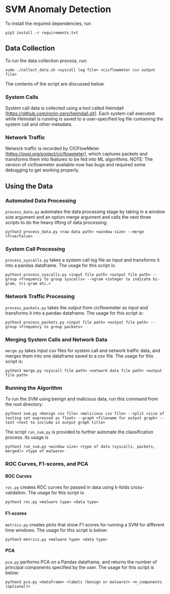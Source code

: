 # SVM Anomaly Detection

To install the required dependencies, run
```
pip3 install -r requirements.txt
```

## Data Collection
To run the data collection process, run:
```
sudo ./collect_data.sh <syscall log file> <cicflowmeter csv output file>
```
The contents of the script are discussed below.

### System Calls
System call data is collected using a tool called Heimdall [https://github.com/ronin-zero/heimdall.git]. Each system call executed while Heimdall is running is saved to a user-specified log file containing the system call and other metadata.

### Network Traffic 
Network traffic is recorded by CICFlowMeter [https://pypi.org/project/cicflowmeter], which captures packets and transforms them into features to be fed into ML algorithms. NOTE: The version of cicflowmeter available now has bugs and required some debugging to get working properly.

## Using the Data
### Automated Data Processing
```process_data.py``` automates the data processing stage by taking in a window size argument and an option merge argument and calls the next three scripts to do the heavy lifting of data processing.
```
python3 process_data.py <raw data path> <window size> --merge <True/False>
```

### System Call Processing
```process_syscalls.py``` takes a system call log file as input and transforms it into a pandas dataframe. The usage for this script is:
```
python3 process_syscalls.py <input file path> <output file path> --group <frequency to group syscalls> --ngram <integer to indicate bi-gram, tri-gram etc.>
```

### Network Traffic Processing
```process_packets.py``` takes the output from cicflowmeter as input and transforms it into a pandas dataframe. The usage for this script is:
```
python3 process_packets.py <input file path> <output file path> --group <frequency to group packets>
```

### Merging System Calls and Network Data
```merge.py``` takes input csv files for system call and network traffic data, and merges them into one dataframe saved to a csv file. The usage for this script is:
```
python3 merge.py <syscall file path> <network data file path> <output file path>
```

### Running the Algorithm
To run the SVM using benign and malicious data, run this command from the root directory:
```
python3 svm.py <benign csv file> <malicious csv file> --split <size of testing set expressed as float> --graph <filename for output graph> --text <text to include in output graph title>
```

The script ```run_svm.py``` is provided to further automate the classification process. Its usage is
```
python3 run_svm.py <window size> <type of data (syscalls, packets, merged)> <type of malware>
```

### ROC Curves, F1-scores, and PCA
#### ROC Curves
```roc.py``` creates ROC curves for passed in data using k-folds cross-validation. The usage for this script is:
```
python3 roc.py <malware type> <data type>
```

#### F1-scores
```metrics.py``` creates plots that show F1 scores for running a SVM for different time windows. The usage for this script is below:
```
python3 metrics.py <malware type> <data type>
```

#### PCA
```pca.py``` performs PCA on a Pandas dataframe, and returns the number of principal components specified by the user. The usage for this script is below:
```
python3 pca.py <dataframe> <labels (benign or malware)> <n_components (optional)>
```